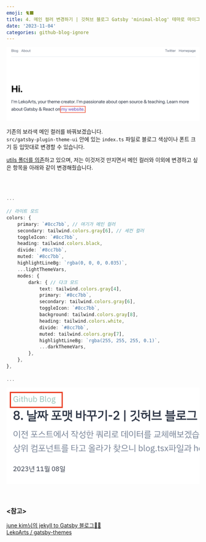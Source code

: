 ```yaml
---
emoji: 🐈‍⬛
title: 4. 메인 컬러 변경하기 | 깃허브 블로그 Gatsby 'minimal-blog' 테마로 마이그레이션 하기
date: '2023-11-04'
categories: github-blog-ignore
---
```


![변경 전](./mainColor_bf.png)

기존의 보라색 메인 컬러를 바꿔보겠습니다.  
`src/gatsby-plugin-theme-ui` 안에 있는 `index.ts` 파일로 블로그 색상이나 폰트 크기 등 입맛대로 변경할 수 있습니다.

<u>utils 폴더를 의존</u>하고 있으며, 저는 이것저것 만지면서 메인 컬러와 이외에 변경하고 싶은 항목을 아래와 같이
변경해줬습니다.

<br />

```ts title="src/gatsby-plugin-theme-ui/index.ts" highlight=5

...

// 라이트 모드
colors: {
	primary: `#8cc7bb`, // 여기가 메인 컬러
	secondary: tailwind.colors.gray[6], // 세컨 컬러
	toggleIcon: `#8cc7bb`,
	heading: tailwind.colors.black,
	divide: `#8cc7bb`,
	muted: `#8cc7bb`,
	highlightLineBg: `rgba(0, 0, 0, 0.035)`,
	...lightThemeVars,
	modes: {
		dark: { // 다크 모드
			text: tailwind.colors.gray[4],
			primary: `#8cc7bb`,
			secondary: tailwind.colors.gray[6],
			toggleIcon: `#8cc7bb`,
			background: tailwind.colors.gray[8],
			heading: tailwind.colors.white,
			divide: `#8cc7bb`,
			muted: tailwind.colors.gray[7],
			highlightLineBg: `rgba(255, 255, 255, 0.1)`,
			...darkThemeVars,
		},
	},
},

...

```

![변경 후](./mainColor_at.png)

<br />

### <참고>

[june kim님의 jekyll to Gatsby 블로그👩‍🔧](https://juneyr.dev/jekyll-to-gatsby-%EB%B8%94%EB%A1%9C%EA%B7%B8-%F0%9F%91%A9%E2%80%8D%F0%9F%94%A7)  
[LekoArts / gatsby-themes](https://github.com/LekoArts/gatsby-themes/tree/main/themes/gatsby-theme-minimal-blog)
